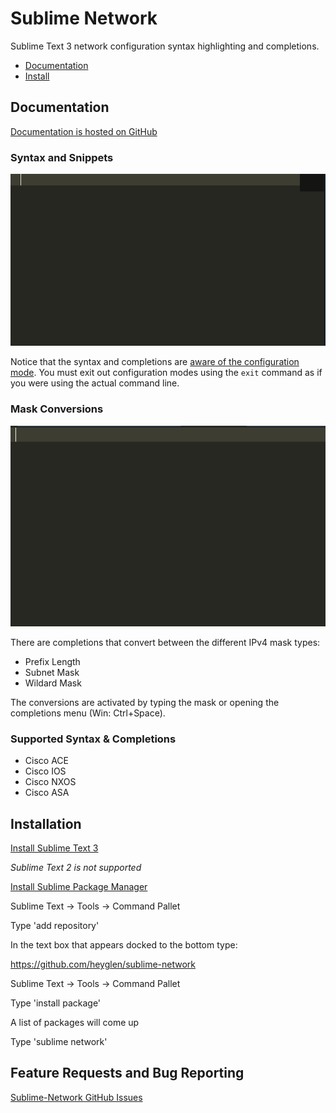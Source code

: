 # Sublime Network

Sublime Text 3 network configuration syntax highlighting and completions.

 * [Documentation](#documentation)
 * [Install](#installation)

## Documentation

[Documentation is hosted on GitHub](https://github.com/heyglen/sublime-network/blob/master/README.md)

### Syntax and Snippets
![Cisco IOS Demo](/docs/img/cisco_ios_demo.gif)

Notice that the syntax and completions are [aware of the configuration mode](docs/configuration_modes.md). You must exit out configuration modes using the `exit` command as if you were using the actual command line.

### Mask Conversions
![Mask Conversions Demo](/docs/img/mask_conversions_demo.gif)

There are completions that convert between the different IPv4 mask types:
 * Prefix Length
 * Subnet Mask
 * Wildard Mask

The conversions are activated by typing the mask or opening the completions menu (Win: Ctrl+Space).

### Supported Syntax & Completions
 * Cisco ACE
 * Cisco IOS
 * Cisco NXOS
 * Cisco ASA

## Installation

[Install Sublime Text 3](http://www.sublimetext.com/3)

*Sublime Text 2 is not supported*

[Install Sublime Package Manager](https://sublime.wbond.net/installation)

Sublime Text -> Tools -> Command Pallet

Type 'add repository'

In the text box that appears docked to the bottom type:

https://github.com/heyglen/sublime-network

Sublime Text -> Tools -> Command Pallet

Type 'install package<enter>'

A list of packages will come up

Type 'sublime network<enter>'

## Feature Requests and Bug Reporting

[Sublime-Network GitHub Issues](https://github.com/heyglen/sublime-network/issues)
